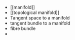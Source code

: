 - [[manifold]]
- [[topological manifold]]
- Tangent space to a manifold
- tangent bundle to a manifold
- fibre bundle
- 
